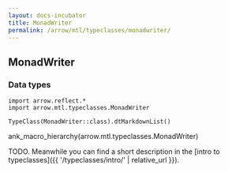 ```yaml
---
layout: docs-incubator
title: MonadWriter
permalink: /arrow/mtl/typeclasses/monadwriter/
---
```


## MonadWriter




### Data types

```kotlin:ank:replace
import arrow.reflect.*
import arrow.mtl.typeclasses.MonadWriter

TypeClass(MonadWriter::class).dtMarkdownList()
```

ank_macro_hierarchy(arrow.mtl.typeclasses.MonadWriter)

TODO. Meanwhile you can find a short description in the [intro to typeclasses]({{ '/typeclasses/intro/' | relative_url }}).
